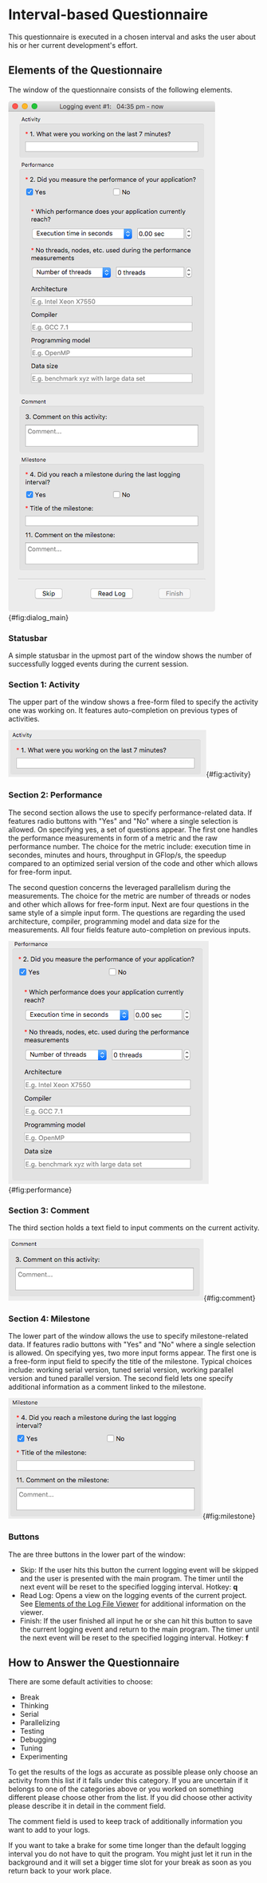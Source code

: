 <!--
  Copyright (c) 2015-2021 by IT Center, RWTH Aachen University

  This file is part of EffortLog, a tool for collecting software
  development effort.

  EffortLog is free software: you can redistribute it and/or modify
  it under the terms of the GNU General Public License as published by
  the Free Software Foundation, either version 3 of the License, or
  (at your option) any later version.

  EffortLog is distributed in the hope that it will be useful,
  but WITHOUT ANY WARRANTY; without even the implied warranty of
  MERCHANTABILITY or FITNESS FOR A PARTICULAR PURPOSE.  See the
  GNU General Public License for more details.

  You should have received a copy of the GNU General Public License
  along with EffortLog.  If not, see <http://www.gnu.org/licenses/>.
-->

# Interval-based Questionnaire

This questionnaire is executed in a chosen interval and asks the user
about his or her current development's effort.

## Elements of the Questionnaire

The window of the questionnaire consists of the following elements.

![The questionnaire window.](images/dialog_main.png){#fig:dialog_main}

### Statusbar

A simple statusbar in the upmost part of the window shows the number of
successfully logged events during the current session.

### Section 1: Activity

The upper part of the window shows a free-form filed to specify the
activity one was working on. It features auto-completion on previous
types of activities.

![Section 1: Activity](images/activity.png){#fig:activity}

### Section 2: Performance

The second section allows the use to specify performance-related data.
If features radio buttons with "Yes" and "No" where a single selection
is allowed. On specifying yes, a set of questions appear. The first one
handles the performance measurements in form of a metric and the raw
performance number. The choice for the metric include: execution time in
secondes, minutes and hours, throughput in GFlop/s, the speedup compared
to an optimized serial version of the code and other which allows for
free-form input.

The second question concerns the leveraged parallelism during the
measurements. The choice for the metric are number of threads or nodes
and other which allows for free-form input. Next are four questions in
the same style of a simple input form. The questions are regarding the
used architecture, compiler, programming model and data size for the
measurements. All four fields feature auto-completion on previous
inputs.

![Section 2: Performance](images/performance.png){#fig:performance}

### Section 3: Comment

The third section holds a text field to input comments on the current
activity.

![Section 3: Comment](images/comment.png){#fig:comment}

### Section 4: Milestone

The lower part of the window allows the use to specify milestone-related
data. If features radio buttons with "Yes" and "No" where a single
selection is allowed. On specifying yes, two more input forms appear.
The first one is a free-form input field to specify the title of the
milestone. Typical choices include: working serial version, tuned serial
version, working parallel version and tuned parallel version. The second
field lets one specify additional information as a comment linked to the
milestone.

![Section 4: Milestone](images/milestone.png){#fig:milestone}

### Buttons

The are three buttons in the lower part of the window:

-   Skip: If the user hits this button the current logging event will be
    skipped and the user is presented with the main program. The timer
    until the next event will be reset to the specified logging
    interval. Hotkey: **q**
-   Read Log: Opens a view on the logging events of the current project.
    See [Elements of the Log File Viewer](#elemts-of-the-log-file-viewer)
    for additional information on the viewer.
-   Finish: If the user finished all input he or she can hit this button
    to save the current logging event and return to the main program.
    The timer until the next event will be reset to the specified
    logging interval. Hotkey: **f**

## How to Answer the Questionnaire

There are some default activities to choose:

-   Break
-   Thinking
-   Serial
-   Parallelizing
-   Testing
-   Debugging
-   Tuning
-   Experimenting

To get the results of the logs as accurate as possible please only
choose an activity from this list if it falls under this category. If
you are uncertain if it belongs to one of the categories above or you
worked on something different please choose other from the list. If you
did choose other activity please describe it in detail in the comment
field.

The comment field is used to keep track of additionally information you
want to add to your logs.

If you want to take a brake for some time longer than the default
logging interval you do not have to quit the program. You might just let
it run in the background and it will set a bigger time slot for your
break as soon as you return back to your work place.
